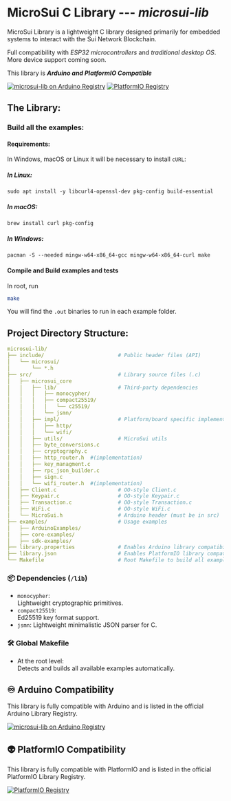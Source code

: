 # MicroSui C Library --- _microsui-lib_

MicroSui Library is a lightweight C library designed primarily for embedded systems to interact with the Sui Network Blockchain.

Full compatibility with _ESP32 microcontrollers_ and _traditional desktop OS_. More device support coming soon.

This library is **_Arduino and PlatformIO Compatible_**

[![microsui-lib on Arduino Registry](https://www.ardu-badge.com/badge/MicroSui.svg)](https://www.ardu-badge.com/MicroSui/ide)
[![PlatformIO Registry](https://badges.registry.platformio.org/packages/gustavogb/library/microsui-lib.svg)](https://registry.platformio.org/libraries/gustavogb/microsui-lib)

## The Library:

### Build all the examples:

#### Requirements:

In Windows, macOS or Linux it will be necessary to install `cURL`:

##### In Linux:

```
sudo apt install -y libcurl4-openssl-dev pkg-config build-essential
```

##### In macOS:

```
brew install curl pkg-config
```

##### In Windows:

```
pacman -S --needed mingw-w64-x86_64-gcc mingw-w64-x86_64-curl make
```

#### Compile and Build examples and tests

In root, run

```bash
make
```

You will find the `.out` binaries to run in each example folder.

## Project Directory Structure:

```yaml
microsui-lib/
├── include/                        # Public header files (API)
│   └── microsui/
│       └── *.h
├── src/                            # Library source files (.c)
│   ├── microsui_core
│   │   ├── lib/                    # Third-party dependencies
│   │   │   ├── monocypher/
│   │   │   ├── compact25519/
│   │   │   │   └── c25519/
│   │   │   └── jsmn/
│   │   ├── impl/                   # Platform/board specific implementation
│   │   │   ├── http/
│   │   │   └── wifi/
│   │   ├── utils/                  # MicroSui utils
│   │   ├── byte_conversions.c
│   │   ├── cryptography.c
│   │   ├── http_router.h  #(implementation)
│   │   ├── key_managment.c
│   │   ├── rpc_json_builder.c
│   │   ├── sign.c
│   │   └── wifi_router.h  #(implementation)
│   ├── Client.c                    # OO-style Client.c
│   ├── Keypair.c                   # OO-style Keypair.c
│   ├── Transaction.c               # OO-style Transaction.c
│   ├── WiFi.c                      # OO-style WiFi.c
│   └── MicroSui.h                  # Arduino header (must be in src)
├── examples/                       # Usage examples
│   ├── ArduinoExamples/
│   ├── core-examples/
│   ├── sdk-examples/
├── library.properties              # Enables Arduino library compatibility
├── library.json                    # Enables PlatformIO library compatibility
└── Makefile                        # Root Makefile to build all examples
```

### 📦 Dependencies (`/lib`)

- `monocypher`:  
  Lightweight cryptographic primitives.
- `compact25519`:  
  Ed25519 key format support.
- `jsmn`:
  Lightweight minimalistic JSON parser for C.

### 🛠️ Global Makefile

- At the root level:  
  Detects and builds all available examples automatically.

## ♾ Arduino Compatibility

This library is fully compatible with Arduino and is listed in the official Arduino Library Registry.

[![microsui-lib on Arduino Registry](https://www.ardu-badge.com/badge/MicroSui.svg)](https://www.ardu-badge.com/MicroSui/ide)

## 👽 PlatformIO Compatibility

This library is fully compatible with PlatformIO and is listed in the official PlatformIO Library Registry.

[![PlatformIO Registry](https://badges.registry.platformio.org/packages/gustavogb/library/microsui-lib.svg)](https://registry.platformio.org/libraries/gustavogb/microsui-lib)
